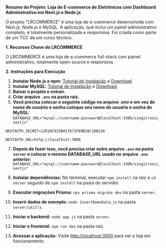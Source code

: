 **Resumo do Projeto: Loja de E-commerce de Eletrônicos com Dashboard Administrativo em Next.js e Node.js**

O projeto “LRCOMMERCE” é uma loja de e-commerce desenvolvida com Next.js, Node.js e MySQL. A aplicação, que inclui um painel administrativo completo, é totalmente personalizada e responsiva. Foi criada como parte de um TCC de um curso técnico.

**1. Recursos Chave do LRCOMMERCE**

O LRCOMMERCE é uma loja de e-commerce full-stack com painel administrativo, totalmente open-source e responsiva.

**2. Instruções para Execução**

1. **Instalar Node.js e npm:** [Tutorial de Instalação](https://www.youtube.com/watch?v=4FAtFwKVhn0) e [Download](https://nodejs.org/en).
2. **Instalar MySQL:** [Tutorial de Instalação](https://www.youtube.com/watch?v=BxdSUGBs0gM&t=212s) e [Download](https://dev.mysql.com/downloads/installer/).
3. **Baixar o projeto e extrair.**
4. **Criar arquivo `.env` na pasta raiz.**
5. **Você precisa colocar o seguinte código no arquivo .env e em vez de nome de usuário e senha coloque seu nome de usuário e senha do MySQL:**
  `DATABASE_URL="mysql://username:password@localhost:3306/singitronic_nextjs"`

  `NEXTAUTH_SECRET=12D16C923BA17672F89B18C1DB22A`
  
  `NEXTAUTH_URL=http://localhost:3000`

7. **Depois de fazer isso, você precisa criar outro arquivo `.env` na pasta `server` e colocar o mesmo DATABASE_URL usado no arquivo `.env` anterior:**
   `DATABASE_URL="mysql://username:password@localhost:3306/singitronic_nextjs"`
   
8. **Instalar dependências:** No terminal, executar `npm install` na raiz e `cd server` seguido de `npm install` na pasta do servidor.
9. **Executar migrações Prisma:** `npx prisma migrate dev` na pasta `server`.
10. **Inserir dados de exemplo:** `node insertDemoData.js` na pasta `server/utills`.
11. **Iniciar o backend:** `node app.js` na pasta `server`.
12. **Iniciar o frontend:** `npm run dev` na pasta raiz.
13. **Acessar a aplicação:** Visite [http://localhost:3000](http://localhost:3000) para ver a loja em funcionamento.
